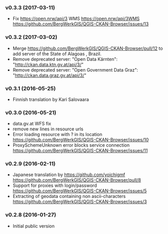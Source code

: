 ### v0.3.3 (2017-03-11)

* Fix https://open.nrw/api/3 WMS https://open.nrw/api/3WMS https://github.com/BergWerkGIS/QGIS-CKAN-Browser/issues/13

### v0.3.2 (2017-03-02)

* Merge https://github.com/BergWerkGIS/QGIS-CKAN-Browser/pull/12 to add server of the State of Alagoas , Brazil.
* Remove deprecated server: "Open Data Kärnten": "http://ckan.data.ktn.gv.at/api/3/"
* Remove deprecated server: "Open Government Data Graz": "http://ckan.data.graz.gv.at/api/3/"

### v0.3.1 (2016-05-25)

* Finnish translation by Kari Salovaara

### v0.3.0 (2016-05-21)

* data.gv.at WFS fix
* remove new lines in resource urls
* Error loading resource with ? in its location https://github.com/BergWerkGIS/QGIS-CKAN-Browser/issues/10
* ProxySchemeUnknown error blocks service connection https://github.com/BergWerkGIS/QGIS-CKAN-Browser/issues/11

### v0.2.9 (2016-02-11)

* Japanese translation by https://github.com/yoichigmf https://github.com/BergWerkGIS/QGIS-CKAN-Browser/pull/8
* Support for proxies with login/password https://github.com/BergWerkGIS/QGIS-CKAN-Browser/issues/5
* Extracting of geodata containing non ascii-characters https://github.com/BergWerkGIS/QGIS-CKAN-Browser/issues/3

### v0.2.8 (2016-01-27)

* Initial public version
